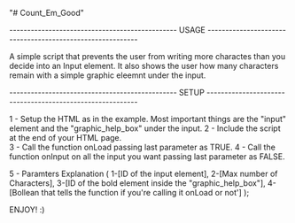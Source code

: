 "# Count_Em_Good" 


----------------------------------------------- USAGE ----------------------------------------------------------

A simple script that prevents the user from writing more charactes than you decide into an Input element.
It also shows the user how many characters remain with a simple graphic eleemnt under the input.



----------------------------------------------- SETUP ----------------------------------------------------------

1 - Setup the HTML as in the example. Most important things are the "input" element and the "graphic_help_box" under the input.
2 - Include the script at the end of your HTML page.	
3 - Call the function onLoad passing last parameter as TRUE.
4 - Call the function onInput on all the input you want passing last parameter as FALSE.

5 - Paramters Explanation (
							1-[ID of the input element], 
							2-[Max number of Characters], 
							3-[ID of the bold element inside the "graphic_help_box"],
							4-[Bollean that tells the function if you're calling it onLoad or not']
						);
						
						
ENJOY! :)
